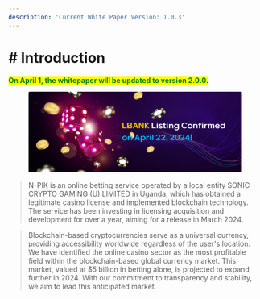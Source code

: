 ```yaml
---
description: 'Current White Paper Version: 1.0.3'
---
```


# # Introduction

<mark style="color:green;background-color:yellow;">**On April 1, the whitepaper will be updated to version 2.0.0.**</mark>

<figure><img src=".gitbook/assets/paper1.png" alt=""><figcaption></figcaption></figure>

> N-PIK is an online betting service operated by a local entity SONIC CRYPTO GAMING (U) LIMITED in Uganda, which has obtained a legitimate casino license and implemented blockchain technology. The service has been investing in licensing acquisition and development for over a year, aiming for a release in March 2024.



> Blockchain-based cryptocurrencies serve as a universal currency, providing accessibility worldwide regardless of the user's location. We have identified the online casino sector as the most profitable field within the blockchain-based global currency market. This market, valued at $5 billion in betting alone, is projected to expand further in 2024. With our commitment to transparency and stability, we aim to lead this anticipated market.

